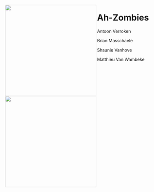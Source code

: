 <a href="url"><img src="http://i.imgur.com/EqQOTR9.gif" align="left" height="300" width="300" ></a>
<a href="url"><img src="https://s-media-cache-ak0.pinimg.com/originals/75/45/4d/75454d15ef6e594749b47ed5b0a269fc.jpg" align="left" height="300" width="300" ></a>
# Ah-Zombies

Antoon Verroken

Brian Masschaele

Shaunie Vanhove

Matthieu Van Wambeke
